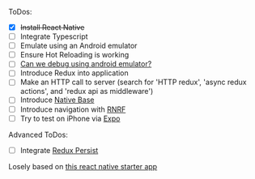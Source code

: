 ToDos:

- [x] ~~Install React Native~~
- [ ] Integrate Typescript
- [ ] Emulate using an Android emulator
- [ ] Ensure Hot Reloading is working
- [ ] [Can we debug using android emulator?](https://github.com/Microsoft/vscode-react-native)
- [ ] Introduce Redux into application
- [ ] Make an HTTP call to server (search for 'HTTP redux', 'async redux actions', and 'redux api as middleware')
- [ ] Introduce [Native Base](https://nativebase.io/)
- [ ] Introduce navigation with [RNRF](http://docs.nativebase.io/docs/examples/navigation/RNRFBasicExample.html)
- [ ] Try to test on iPhone via [Expo](expo.io)

Advanced ToDos:
- [ ] Integrate [Redux Persist](https://github.com/rt2zz/redux-persist)

Losely based on [this react native starter app](https://github.com/mcnamee/react-native-starter-kit)
